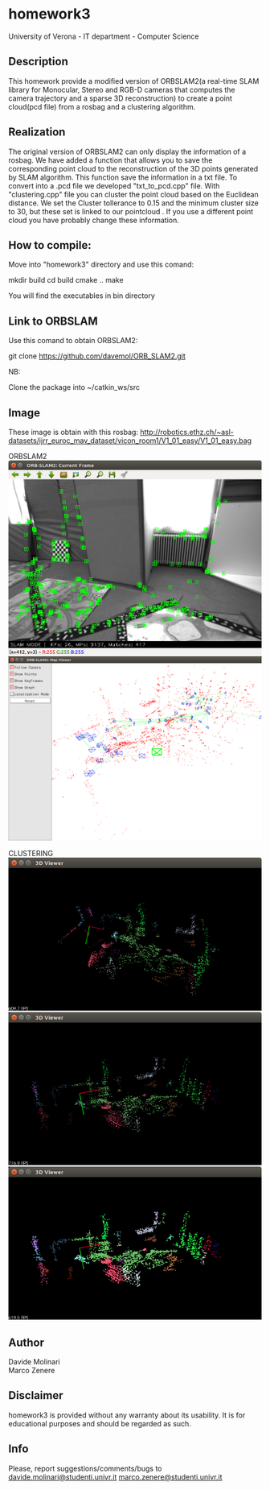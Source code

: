 # homework3

University of Verona - IT department - Computer Science

## Description
This homework provide a modified version of ORBSLAM2(a real-time SLAM library for Monocular, Stereo and RGB-D cameras that computes the camera trajectory and a sparse 3D reconstruction) to create a point cloud(pcd file) from a rosbag and a clustering algorithm.

## Realization

The original version of ORBSLAM2 can only display the information of a rosbag. We have added a function that allows you to save the corresponding point cloud to the reconstruction of the 3D points generated by SLAM algorithm. This function save the information in a txt file. To convert into a .pcd file we developed "txt_to_pcd.cpp" file. With "clustering.cpp" file you can cluster the point cloud based on the Euclidean distance. We set the Cluster tollerance to 0.15 and the minimum cluster size to 30, but these set is linked to our pointcloud . If you use a different point cloud you have probably change these information.

## How to compile:

Move into "homework3" directory and use this comand:

mkdir build 
cd build
cmake ..
make

You will find the executables in bin directory

## Link to ORBSLAM

Use this comand to obtain ORBSLAM2:

git clone https://github.com/davemol/ORB_SLAM2.git

NB:

Clone the package into ~/catkin_ws/src

## Image

These image is obtain with this rosbag:
http://robotics.ethz.ch/~asl-datasets/ijrr_euroc_mav_dataset/vicon_room1/V1_01_easy/V1_01_easy.bag

ORBSLAM2
![ORBSLAM_Image](image/orb_slam1.png)
![ORBSLAM_Image](image/orb_slam2.png)


CLUSTERING
![clustering_image](image/clust1.png)
![clustering_image](image/clust2.png)
![clustering_image](image/clust3.png)

## Author

Davide Molinari<br>
Marco Zenere<br>

## Disclaimer

homework3 is provided without any warranty about its usability. It is for educational purposes and should be regarded as such.

## Info

Please, report suggestions/comments/bugs to<br>
davide.molinari@studenti.univr.it
marco.zenere@studenti.univr.it



